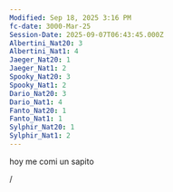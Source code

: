 ```yaml
---
Modified: Sep 18, 2025 3:16 PM
fc-date: 3000-Mar-25
Session-Date: 2025-09-07T06:43:45.000Z
Albertini_Nat20: 3
Albertini_Nat1: 4
Jaeger_Nat20: 1
Jaeger_Nat1: 2
Spooky_Nat20: 3
Spooky_Nat1: 2
Dario_Nat20: 3
Dario_Nat1: 4
Fanto_Nat20: 1
Fanto_Nat1: 1
Sylphir_Nat20: 1
Sylphir_Nat1: 2
---
```

hoy me comi un sapito

/